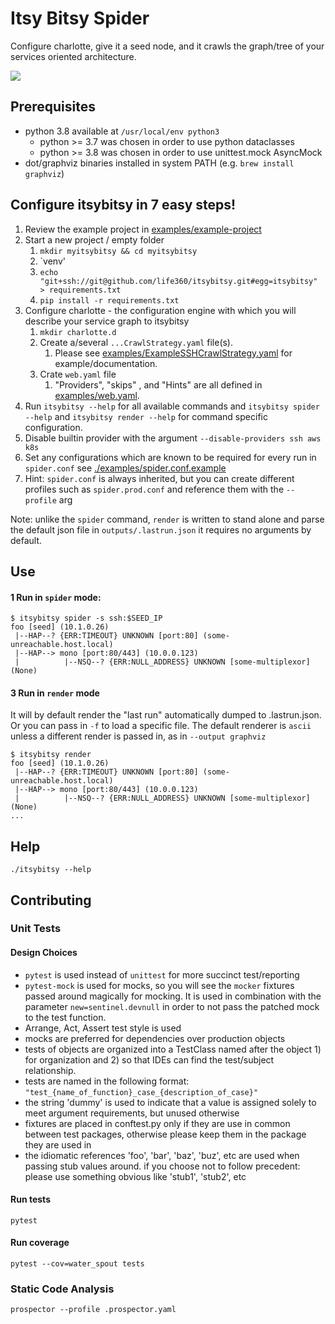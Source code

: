 # Itsy Bitsy Spider

Configure charlotte, give it a seed node, and it crawls the graph/tree of your services oriented architecture.

![](./assets/demo.gif)

## Prerequisites
* python 3.8 available at `/usr/local/env python3`
  * python >= 3.7 was chosen in order to use python dataclasses
  * python >= 3.8 was chosen in order to use unittest.mock AsyncMock
* dot/graphviz binaries installed in system PATH (e.g. `brew install graphviz`)

## Configure itsybitsy in 7 easy steps!
1. Review the example project in [examples/example-project](examples/example-project)
1. Start a new project / empty folder
    1. `mkdir myitsybitsy && cd myitsybitsy`
    1. `venv'
    1. `echo "git+ssh://git@github.com/life360/itsybitsy.git#egg=itsybitsy" > requirements.txt`
    1. `pip install -r requirements.txt`
1. Configure charlotte - the configuration engine with which you will describe your service graph to itsybitsy
    1. `mkdir charlotte.d`
    1. Create a/several `...CrawlStrategy.yaml` file(s).
        1. Please see [examples/ExampleSSHCrawlStrategy.yaml](examples/ExampleSSHCrawlStrategy.yaml) for example/documentation.
    2. Crate `web.yaml` file  
        1. "Providers", "skips" , and "Hints" are all defined in [examples/web.yaml](examples/web.yaml). 
1. Run `itsybitsy --help` for all available commands and `itsybitsy spider --help` and `itsybitsy render --help` for command specific configuration.
1. Disable builtin provider with the argument `--disable-providers ssh aws k8s`
1. Set any configurations which are known to be required for every run in `spider.conf` see [./examples/spider.conf.example](./examples/spider.conf.example)
  1. Hint: `spider.conf` is always inherited, but you can create different profiles such as `spider.prod.conf` and reference them with the `--profile` arg

Note: unlike the `spider` command, `render` is written to stand alone and parse the default json file in `outputs/.lastrun.json` it requires no arguments by default.

## Use
#### 1 Run in `spider` mode:

```
$ itsybitsy spider -s ssh:$SEED_IP
foo [seed] (10.1.0.26)
 |--HAP--? {ERR:TIMEOUT} UNKNOWN [port:80] (some-unreachable.host.local)
 |--HAP--> mono [port:80/443] (10.0.0.123)
 |          |--NSQ--? {ERR:NULL_ADDRESS} UNKNOWN [some-multiplexor] (None)
```


#### 3 Run in `render` mode
It will by default render the "last run" automatically dumped to .lastrun.json.  Or you can pass in `-f` to load a specific file.  The default renderer is `ascii` unless a different render is passed in, as in `--output graphviz`

``` 
$ itsybitsy render
foo [seed] (10.1.0.26)
 |--HAP--? {ERR:TIMEOUT} UNKNOWN [port:80] (some-unreachable.host.local)
 |--HAP--> mono [port:80/443] (10.0.0.123)
 |          |--NSQ--? {ERR:NULL_ADDRESS} UNKNOWN [some-multiplexor] (None)
...
```

## Help
```
./itsybitsy --help
```


## Contributing

### Unit Tests
#### Design Choices
* `pytest` is used instead of `unittest` for more succinct test/reporting
* `pytest-mock` is used for mocks, so you will see the `mocker` fixtures passed around magically for mocking. It is used in combination with the parameter `new=sentinel.devnull` in order to not pass the patched mock to the test function. 
* Arrange, Act, Assert test style is used
* mocks are preferred for dependencies over production objects
* tests of objects are organized into a TestClass named after the object 1) for organization and 2) so that IDEs can find the test/subject relationship.
* tests are named in the following format: `"test_{name_of_function}_case_{description_of_case}"`
* the string 'dummy' is used to indicate that a value is assigned solely to meet argument requirements, but unused otherwise
* fixtures are placed in conftest.py only if they are use in common between test packages, otherwise please keep them in the package they are used in
* the idiomatic references 'foo', 'bar', 'baz', 'buz', etc are used when passing stub values around.  if you choose not to follow precedent:  please use something obvious like 'stub1', 'stub2', etc

#### Run tests
```
pytest
```

#### Run coverage
```
pytest --cov=water_spout tests
```

### Static Code Analysis
```
prospector --profile .prospector.yaml 
```
